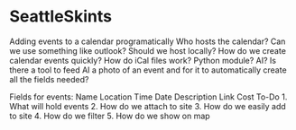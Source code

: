 # SeattleSkints

Adding events to a calendar programatically
	Who hosts the calendar?
		Can we use something like outlook?
		Should we host locally?
	How do we create calendar events quickly?
		How do iCal files work?
		Python module?
	AI?
		Is there a tool to feed AI a photo of an event and for it to automatically create all the fields needed?
		
Fields for events:
	Name
	Location
	Time
	Date
	Description
	Link
	Cost
To-Do
	1. What will hold events
	2. How do we attach to site
	3. How do we easily add to site
	4. How do we filter
	5. How do we show on map
